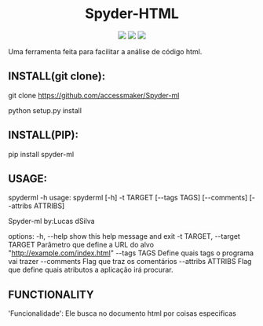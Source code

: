 <h1 align="center">Spyder-HTML</h1>

<p align="center">
<img src="http://img.shields.io/static/v1?label=STATUS&message=EM%20DESENVOLVIMENTO&color=GREEN&style=for-the-badge"/>
<img src="http://img.shields.io/static/v1?label=VERSION&message=0.3.2&color=blue&style=for-the-badge"/>
<img src="https://img.shields.io/github/license/accessmaker/Spyder-ml?style=for-the-badge"/>
</p>



Uma ferramenta feita para facilitar a análise de código html.

<h2>INSTALL(git clone):</h2>

git clone https://github.com/accessmaker/Spyder-ml

python setup.py install


<h2>INSTALL(PIP):</h2>


pip install spyder-ml


<h2>USAGE:</h2>

spyderml -h
usage: spyderml [-h] -t TARGET [--tags TAGS] [--comments] [--attribs ATTRIBS]


Spyder-ml by:Lucas dSilva

options:
  -h, --help            show this help message and exit
  -t TARGET, --target TARGET
                        Parâmetro que define a URL do alvo "http://example.com/index.html"
  --tags TAGS           Define quais tags o programa vai trazer
  --comments            Flag que traz os comentários
  --attribs ATTRIBS     Flag que define quais atributos a aplicação irá procurar.

<h2>FUNCTIONALITY</h2>

'Funcionalidade': Ele busca no documento html por coisas especificas